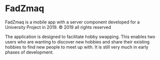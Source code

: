 # FadZmaq

FadZmaq is a mobile app with a server component developed for a University Project in 2019.
© 2019 all rights reserved

The application is designed to facilitate hobby swapping. This enables two users who are wanting to discover new hobbies and share their existing hobbies to find new people to meet up with. It is still very much in early phases of development. 
